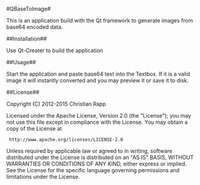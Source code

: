 #QBaseToImage#

This is an application build with the Qt framework to generate images from base64
encoded data.

##Installation##

Use Qt-Creater to build the application

##Usage##

Start the application and paste base64 text into the Textbox. If it is a valid image it will instantly converted and you may preview it or save it to disk. 

##License##

Copyright (C) 2012-2015 Christian Rapp 

Licensed under the Apache License, Version 2.0 (the "License");
you may not use this file except in compliance with the License.
You may obtain a copy of the License at

     http://www.apache.org/licenses/LICENSE-2.0

Unless required by applicable law or agreed to in writing, software
distributed under the License is distributed on an "AS IS" BASIS,
WITHOUT WARRANTIES OR CONDITIONS OF ANY KIND, either express or implied.
See the License for the specific language governing permissions and
limitations under the License.
